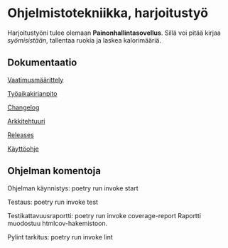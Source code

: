# Ohjelmistotekniikka, harjoitustyö
Harjoitustyöni tulee olemaan **Painonhallintasovellus**. Sillä voi pitää 
kirjaa *syömisistään*, tallentaa ruokia ja laskea kalorimääriä.

## Dokumentaatio

[Vaatimusmäärittely](https://github.com/TerhiRoksa/ot-harjoitustyo/blob/main/dokumentaatio/vaatimusmaarittely.md)

[Työaikakirjanpito](https://github.com/TerhiRoksa/ot-harjoitustyo/blob/main/dokumentaatio/tyoaikakirjanpito.md)

[Changelog](https://github.com/TerhiRoksa/ot-harjoitustyo/blob/main/dokumentaatio/changelog.md)

[Arkkitehtuuri](https://github.com/TerhiRoksa/ot-harjoitustyo/blob/main/dokumentaatio/arkkitehtuuri.md)

[Releases](https://github.com/TerhiRoksa/ot-harjoitustyo/releases)

[Käyttöohje](https://github.com/TerhiRoksa/ot-harjoitustyo/blob/main/dokumentaatio/kayttoohje.md)

## Ohjelman komentoja

Ohjelman käynnistys:
poetry run invoke start

Testaus:
poetry run invoke test

Testikattavuusraportti:
poetry run invoke coverage-report
Raportti muodostuu htmlcov-hakemistoon.

Pylint tarkitus:
poetry run invoke lint
